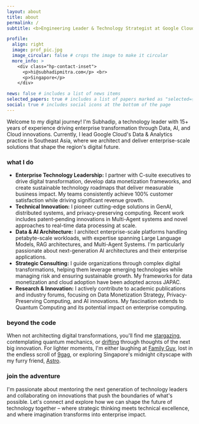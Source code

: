 ```yaml
---
layout: about
title: about
permalink: /
subtitle: <b>Engineering Leader & Technology Strategist at Google Cloud</b>

profile:
  align: right
  image: prof_pic.jpg
  image_circular: false # crops the image to make it circular
  more_info: >
    <div class="hp-contact-inset">
      <p>hi@subhadipmitra.com</p> <br>
      <p>Singapore</p>
    </div>

news: false # includes a list of news items
selected_papers: true # includes a list of papers marked as "selected={true}"
social: true # includes social icons at the bottom of the page
---
```


Welcome to my digital journey! I'm Subhadip, a technology leader with 15+ years of experience driving enterprise transformation through Data, AI, and Cloud innovations. Currently, I lead Google Cloud's Data & Analytics practice in Southeast Asia, where we architect and deliver enterprise-scale solutions that shape the region's digital future.

### what I do

- **Enterprise Technology Leadership:** I partner with C-suite executives to drive digital transformation, develop data monetization frameworks, and create sustainable technology roadmaps that deliver measurable business impact. My teams consistently achieve 100% customer satisfaction while driving significant revenue growth.
- **Technical Innovation:** I pioneer cutting-edge solutions in GenAI, distributed systems, and privacy-preserving computing. Recent work includes patent-pending innovations in Multi-Agent systems and novel approaches to real-time data processing at scale.
- **Data & AI Architecture:** I architect enterprise-scale platforms handling petabyte-scale workloads, with expertise spanning Large Language Models, RAG architectures, and Multi-Agent Systems. I'm particularly passionate about next-generation AI architectures and their enterprise applications.
- **Strategic Consulting:** I guide organizations through complex digital transformations, helping them leverage emerging technologies while managing risk and ensuring sustainable growth. My frameworks for data monetization and cloud adoption have been adopted across JAPAC.
- **Research & Innovation:** I actively contribute to academic publications and industry forums, focusing on Data Monetization Strategy, Privacy-Preserving Computing, and AI innovations. My fascination extends to Quantum Computing and its potential impact on enterprise computing.

### beyond the code

When not architecting digital transformations, you'll find me [stargazing](https://www.youtube.com/watch?v=wkQuOrsgVGY), contemplating quantum mechanics, or [drifting](https://youtu.be/hepFlpCdTgU?si=hCVeZfF1x5xmOKUe&t=82) through thoughts of the next big innovation. For lighter moments, I'm either laughing at [Family Guy](https://youtu.be/y1CotE1_Q4M?si=-PbJel0rtajfQPAW&t=68), lost in the endless scroll of [9gag](https://9gag.com/), or exploring Singapore's midnight cityscape with my furry friend, [Astro](/assets/img/astro.jpg).

### join the adventure

I'm passionate about mentoring the next generation of technology leaders and collaborating on innovations that push the boundaries of what's possible. Let's connect and explore how we can shape the future of technology together – where strategic thinking meets technical excellence, and where imagination transforms into enterprise impact.

<br />
<br />
